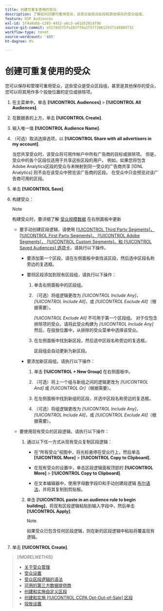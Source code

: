 ```yaml
---
title: 创建可重复使用的受众
description: 了解如何创建可重用受众，该受众由受众区段和其他保存的受众组成。
feature: DSP Audiences
exl-id: 5f4a0abb-c285-4452-a6c3-a91d5281df9b
source-git-commit: e517dd5f5fa283ff8a2f57728612937148889732
workflow-type: tm+mt
source-wordcount: '485'
ht-degree: 0%

---
```


# 创建可重复使用的受众

<!-- "Saved audience" is used in UI (where?), but "saved" is a state, not a type. "Reusable audience" sounds better in a description. "Audience template" isn't right, either, since it implies you can edit it on the fly to create a new, different audience. Some other term? -->

您可以保存和管理可重用受众，这些受众是受众区段组，甚至是其他保存的受众，您可以将其用作多个投放位置的定位或排除项。

1. 在主菜单中，单击 **[!UICONTROL Audiences]** > **[!UICONTROL All Audiences]**.

1. 在数据表的上方，单击 **[!UICONTROL Create]**.

1. 输入唯一值 **[!UICONTROL Audience Name]**.

1. （可选）取消选择选项，以 **[!UICONTROL Share with all advertisers in my account]**.

   当您共享受众时，该受众将可用作帐户中所有广告商的目标或排除项。 但是，受众中的各个区段仅适用于共享这些区段的用户。 例如，如果您将包含Adobe Analytics区段的受众与未映射到同一受众的广告商共享 [!DNL Analytics] 则不会在该受众中预览该广告商的区段。 在受众中只会预览对该广告商可用的区段。

1. 单击 **[!UICONTROL Save]**.

1. 构建受众：

   >[!NOTE]
   >
   >构建受众时，要详细了解 [受众规模数据](audience-about.md) 在右侧面板中更新

   * 要手动创建区段逻辑，请使用 [[!UICONTROL Third Party Segments]， [!UICONTROL First Party Segments]， [!UICONTROL Adobe Segments]， [!UICONTROL Custom Segments]、和 [!UICONTROL Saved Audiences] 选项卡](audience-settings.md)，请执行以下操作。

      * 要添加第一个区段，请在左侧面板中查找该区段，然后选中区段名称旁边的复选框。

      * 要将区段添加到现有区段组，请执行以下操作：

         1. 单击右侧面板中的区段组。

         1. （可选）将组逻辑更改为 *[!UICONTROL Include Any]*， *[!UICONTROL Include All]*，或 *[!UICONTROL Exclude All]*（根据需要）。

            *[!UICONTROL Exclude All]* 不可用于第一个区段组。 对于仅包含排除项的受众，请将此受众构建为 *[!UICONTROL Include Any]* 然后，在投放位置中，从排除的受众菜单中选择该受众。

         1. 在左侧面板中找到新区段，然后选中区段名称旁边的复选框。

            区段组会自动更新为新区段。

      * 要添加新区段组，请执行以下操作：

         1. 单击 **[!UICONTROL + New Group]** 在右侧面板中。

         1. （可选）将上一个组与新组之间的逻辑更改为 *[!UICONTROL And]* 或 *[!UICONTROL Or]*（根据需要）。

         1. 在左侧面板中找到新组的区段，并选中区段名称旁边的复选框。

         1. （可选）将组逻辑更改为 *[!UICONTROL Include Any]*， *[!UICONTROL Include All]*，或 *[!UICONTROL Exclude All]*（根据需要）。

   * 要使用现有受众的区段逻辑，请执行以下操作：

      1. 通过以下任一方式从现有受众复制区段逻辑：

         * 在“所有受众”视图中，将光标悬停在受众行上，然后单击 **[!UICONTROL More]** > **[!UICONTROL Copy to Clipboard]**.

         * 在现有受众的设置中，单击区段逻辑面板顶部的 **[!UICONTROL More]** > **[!UICONTROL Copy to Clipboard]**.

         * 在文本编辑器中，使用字母数字段ID和手动创建段逻辑 [布尔语法](audience-segment-logic-syntax.md)，并将其复制到剪贴板。

      1. 单击 **[!UICONTROL paste in an audience rule to begin building]**，将现有区段逻辑粘贴到输入字段中，然后单击 **[!UICONTROL Apply]**.

         >[!NOTE]
         >
         >如果受众已包含任何区段逻辑，则在新的区段逻辑中粘贴将覆盖现有逻辑。

1. 单击 **[!UICONTROL Create]**.

>[!MORELIKETHIS]
>
>* [关于受众管理](audience-about.md)
>* [受众设置](audience-settings.md)
>* [受众区段逻辑的语法](audience-segment-logic-syntax.md)
>* [可用的第三方数据提供商](third-party-data-providers.md)
>* [创建和实施自定义区段](custom-segment-create.md)
>* [创建和实施 [!UICONTROL CCPA Opt-Out-of-Sale] 区段](ccpa-opt-out-segment-create.md)
>* [投放设置](/help/dsp/campaign-management/placements/placement-settings.md)
